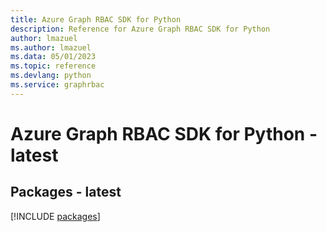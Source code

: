 ```yaml
---
title: Azure Graph RBAC SDK for Python
description: Reference for Azure Graph RBAC SDK for Python
author: lmazuel
ms.author: lmazuel
ms.data: 05/01/2023
ms.topic: reference
ms.devlang: python
ms.service: graphrbac
---
```

# Azure Graph RBAC SDK for Python - latest
## Packages - latest
[!INCLUDE [packages](graph-rbac-index.md)]